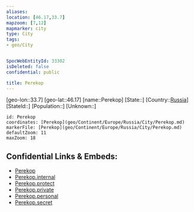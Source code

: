 ```yaml
---
aliases: 
location: [46.17,33.7]
mapzoom: [7,12] 
mapmarker: city 
type: City
tags:
- geo/City


SpocWebEntityId: 33302
isDeleted: false
confidential: public

title: Perekop
---
```

[geo-lon::33.7]
[geo-lat::46.17]
[name::Perekop]
[State::]
[Country::[Russia](geo/Continent/Europe/Russia.md)]
[StateId::]
[Population::]
[Unknown::]


```leaflet
id: Perekop
coordinates: [Perekop](geo/Continent/Europe/Russia/City/Perekop.md)
markerFile: [Perekop](geo/Continent/Europe/Russia/City/Perekop.md)
defaultZoom: 11 
maxZoom: 18
```


## Confidential Links & Embeds: 
- [Perekop](../../../../../../_public/geo/Continent/Europe/Russia/City/Perekop.md) 
- [Perekop.internal](../../../../../../_internal/geo/Continent/Europe/Russia/City/Perekop.internal.md) 
- [Perekop.protect](../../../../../../_protect/geo/Continent/Europe/Russia/City/Perekop.protect.md) 
- [Perekop.private](../../../../../../_private/geo/Continent/Europe/Russia/City/Perekop.private.md) 
- [Perekop.personal](../../../../../../_personal/geo/Continent/Europe/Russia/City/Perekop.personal.md) 
- [Perekop.secret](../../../../../../_secret/geo/Continent/Europe/Russia/City/Perekop.secret.md) 
